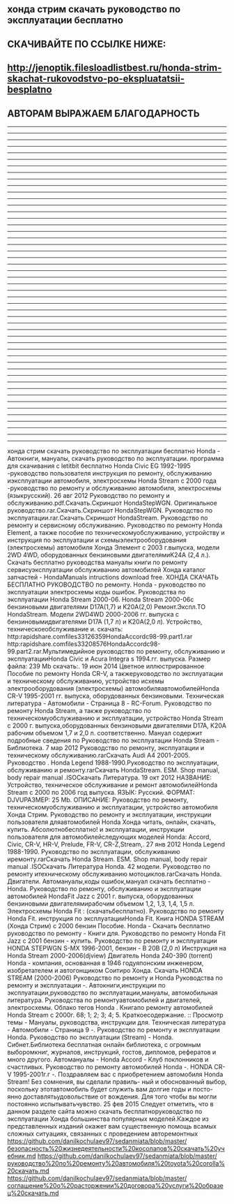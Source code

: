 хонда стрим скачать руководство по эксплуатации бесплатно
--------------------------------------------------
СКАЧИВАЙТЕ ПО ССЫЛКЕ НИЖЕ:
--------------------------------------------------
http://jenoptik.filesloadlistbest.ru/honda-strim-skachat-rukovodstvo-po-ekspluatatsii-besplatno
--------------------------------------------------
АВТОРАМ ВЫРАЖАЕМ БЛАГОДАРНОСТЬ
--------------------------------------------------
--------------------------------------------------
--------------------------------------------------
--------------------------------------------------
--------------------------------------------------
--------------------------------------------------
--------------------------------------------------
--------------------------------------------------
--------------------------------------------------
--------------------------------------------------
--------------------------------------------------
--------------------------------------------------
--------------------------------------------------
--------------------------------------------------
--------------------------------------------------
--------------------------------------------------
--------------------------------------------------
--------------------------------------------------
--------------------------------------------------
--------------------------------------------------
--------------------------------------------------
--------------------------------------------------
--------------------------------------------------
--------------------------------------------------
--------------------------------------------------
--------------------------------------------------
--------------------------------------------------
--------------------------------------------------
--------------------------------------------------
--------------------------------------------------
--------------------------------------------------
--------------------------------------------------
--------------------------------------------------
--------------------------------------------------
--------------------------------------------------
--------------------------------------------------
--------------------------------------------------
--------------------------------------------------
--------------------------------------------------
--------------------------------------------------
--------------------------------------------------
--------------------------------------------------
--------------------------------------------------
--------------------------------------------------
--------------------------------------------------
--------------------------------------------------
--------------------------------------------------
--------------------------------------------------
--------------------------------------------------
--------------------------------------------------
хонда стрим скачать руководство по эксплуатации бесплатно Honda - Автокниги, мануалы, скачать руководство по эксплуатации. программа для скачивания с letitbit бесплатно  Honda Civic EG 1992-1995 -руководство пользователя инструкция по ремонту, обслуживанию иэксплуатации автомобиля, электросхемы  Honda Stream с 2000 года -руководство по ремонту и обслуживанию автомобиля, электросхемы (языкрусский). 26 авг 2012  Руководство по ремонту и обслуживанию.pdf.Скачать.Cкриншот HondaStepWGN. Оригинальное руководство.rar.Скачать.Cкриншот HondaStepWGN. Руководство по эксплуатации.rar.Скачать.Cкриншот HondaStream. Руководство по ремонту и сервисному обслуживанию. Руководство по ремонту Honda Element, а также пособие по техническомуобслуживанию, устройству и инструкция по эксплуатации и схемыэлектрооборудования (электросхемы) автомобиля Хонда Элемент с 2003 г.выпуска, модели 2WD  4WD, оборудованных бензиновыми двигателямиK24A (2,4 л.). Скачать бесплатно руководства мануалы книги по ремонту сервисуэксплуатации обслуживанию автомобилей Хонда каталог запчастей - HondaManuals intructions download free. ХОНДА СКАЧАТЬ БЕСПЛАТНО РУКОВОДСТВО по ремонту. Honda - руководство по эксплуатации электросхемы коды ошибок. Руководства по эксплуатации Honda Stream 2000-06. Honda Stream 2000-06с бензиновыми двигателями D17A(1,7) и K20A(2,0) Ремонт.Экспл.ТО HondaStream. Модели 2WD4WD 2000-2006 гг. выпуска с бензиновымидвигателями D17A (1,7 л) и K20A(2,0 л). Устройство, техническоеобслуживание и. скачать: http:rapidshare.comfiles33126359HondaAccordc98-99.part1.rar http:rapidshare.comfiles33208576HondaAccordc98-99.part2.rar.Мультимедийное руководство по ремонту, обслуживанию и эксплуатацииHonda Civic и Acura Integra s 1994.гг. выпуска. Размер файла: 239 Mb скачать:. 19 июн 2014  Цветное иллюстрированное Пособие по ремонту Honda CR-V, а такжеруководство по эксплуатации и техническому обслуживанию, устройство исхемы электрооборудования (электросхемы) автомобиляавтомобилейHonda CR-V 1995-2001 гг. выпуска, оборудованных бензиновыми. Техническая литература - Автомобили - Страница 8 - RC-Forum. Руководство по ремонту Honda Stream, а также руководство по техническомуобслуживанию и эксплуатации, устройство Honda Stream с 2000 г. выпуска,оборудованных бензиновыми двигателями D17A, K20A рабочим объемом 1,7 и 2,0 л. соответственно. Мануал содержит подробные сведения по
Руководство по эксплуатации Honda Stream - Библиотека. 7 мар 2012  Руководство по ремонту, эксплуатации и техническому обслуживанию.rarСкачать Audi A4 2001-2005. Руководство . Honda Legend 1988-1990.Руководство по эксплуатации, обслуживанию и ремонту.rarСкачать HondaStream. ESM. Shop manual, body repair manual .ISOСкачать Литература. 19 окт 2012  НАЗВАНИЕ: Устройство, техническое обслуживание и ремонт автомобилейHonda Stream с 2000 по 2006 год выпуска. ЯЗЫК: Русский. ФОРМАТ: DJVUРАЗМЕР: 25 Mb. ОПИСАНИЕ: Руководство по ремонту, техническомуобслуживанию и эксплуатации, устройство автомобиля Хонда Стрим. Руководство по ремонту и эксплуатации, инструкции пользователя дляавтомобилей Honda  Хонда читать, онлайн, скачать, купить.  Абсолютнобесплатно!  и эксплуатации, инструкции пользователя для автомобилейследующих моделей Honda: Accord, Civic, CR-V, HR-V, Prelude, FR-V, CR-Z,Stream,. 27 янв 2012  Honda Legend 1988-1990. Руководство по эксплуатации, обслуживанию иремонту.rarСкачать Honda Stream. ESM. Shop manual, body repair manual .ISOСкачать Литература Honda. 42 модели. Руководство по ремонту итехническому обслуживанию мотоциклов.rarСкачать Honda. Двигатели. Автомануалы,коды ошибок,мануал скачать бесплатно - Honda. Руководство по ремонту, обслуживанию и эксплуатации автомобилей HondaFit  Jazz с 2001 г. выпуска, оборудованных бензиновыми двигателямирабочим объемом 1,2, 1,3, 1,4, 1,5 л.  Электросхемы Honda Fit : (скачатьбесплатно). Руководство по ремонту Honda Fit. инструкция по эксплуатацииHonda Fit. Книга HONDA STREAM (Хонда Стрим) с 2000 бензин Пособие. Honda - Скачать бесплатно руководство по ремонту - Книги для. Руководство по ремонту Honda Fit  Jazz с 2001 бензин - купить. Руководство по ремонту и эксплуатации HONDA STEPWGN  S-MX 1996-2001, бензин - В 20В (2,0 л)  Инструкция на Honda Stream 2000-2006(djview) Двигатель Honda 240-390 (torrent) Honda - компания, основанная в 1946 годуяпонским инженером, изобретателем и автогонщиком Соитиро Хонда. Скачать HONDA STREAM (2000-2006) Руководство по ремонту и
Honda Руководства по ремонту и эксплуатации -. Автокниги,инструкции по эксплуатации,руководство по эксплуатации,мануалы, автомобильная литература.  Руководства по ремонтуавтомобилей и двигателей, электросхемы.  Облако тегов  Honda . Книгапо ремонту автомобилей Honda Stream с 2000г. 68; 1; 2; 3; 4; 5. Краткоесодержание. :: Просмотр темы - Мануалы, руководства, инструкции для. Техническая литература - Автомобили - Страница 9 -. Руководство по ремонту и эксплуатации Honda. Руководство по эксплуатации (Stream) - Honda. Сибнет.Библиотека  бесплатная онлайн библиотека, с огромным выборомкниг, журналов, инструкций, гостов, дипломов, рефератов и много другого. Автомануалы - Honda Accord - Клуб поклонников и счастливых. Руководство по ремонту автомобилей Honda -. HONDA CR-V 1995-2001г.г -. Поздравляем вас с приобретением автомобиля Honda Stream! Без сомнения, вы сделали правиль- ный и обоснованный выбор, поскольку этотавтомобиль будет служить вам долгие годы и посто- янно доставлятьудовольствие от вождения. Для того чтобы вы могли постоянно испытыватьчувство. 25 фев 2015  Следует отметить, что в данном разделе сайта можно скачать бесплатноруководство по эксплуатации Хонда большинства популярных моделей.Каждое из представленных изданий окажет вам существенную помощь всамых сложных ситуациях, связанных с проведением авторемонтных
https://github.com/danilkochulaev97/sedanmiata/blob/master/безопасность%20жизнедеятельности%20косолапов%20скачать%20учебник.md
https://github.com/danilkochulaev97/sedanmiata/blob/master/руководство%20по%20ремонту%20автомобиля%20toyota%20corolla%20скачать.md
https://github.com/danilkochulaev97/sedanmiata/blob/master/соглашение%20о%20расторжении%20договора%20услуги%20образец%20скачать.md